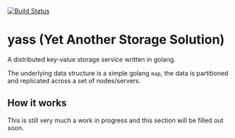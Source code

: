 [![Build Status](https://github.com/michael-diggin/yass/workflows/Build/badge.svg?branch=master)](https://github.com/michael-diggin/yass/actions)

# yass (Yet Another Storage Solution)
A distributed key-value storage service written in golang.

The underlying data structure is a simple golang `map`, the data is partitioned and replicated across a set of nodes/servers.


## How it works 

This is still very much a work in progress and this section will be filled out soon.
